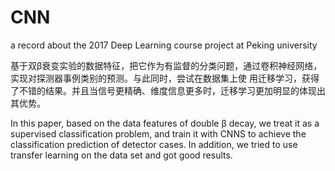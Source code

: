 # CNN
a record about the 2017 Deep Learning course project at Peking university


基于双β衰变实验的数据特征，把它作为有监督的分类问题，通过卷积神经网络，实现对探测器事例类别的预测。与此同时，尝试在数据集上使
用迁移学习，获得了不错的结果。并且当信号更精确、维度信息更多时，迁移学习更加明显的体现出其优势。

In this paper, based on the data features of double β decay, we treat it as a supervised classification problem, and train it with CNNS to achieve the classification prediction of detector cases. In addition, we tried to use transfer learning on the data set and got good results.
